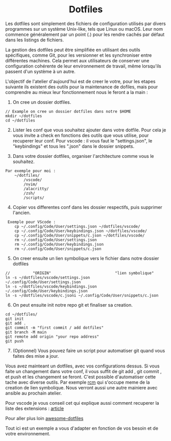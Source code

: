 <h1 align="center">Dotfiles</h1>

Les dotfiles sont simplement des fichiers de configuration utilisés par divers programmes sur un système Unix-like, tels que Linux ou macOS. Leur nom commence généralement par un point (.) pour les rendre cachés par défaut dans les listings de fichiers.

La gestion des dotfiles peut être simplifiée en utilisant des outils spécifiques, comme Git, pour les versionner et les synchroniser entre différentes machines. Cela permet aux utilisateurs de conserver une configuration cohérente de leur environnement de travail, même lorsqu'ils passent d'un système à un autre.

L'objectif de l'atelier d'aujourd'hui est de creer le votre, pour les etapes suivante ils existent des outils pour la maintenance
de dofiles, mais pour comprendre au mieux leur fonctionnement nous le feront a la main :

1. On cree un dossier dotfiles.

``` 
// Example on cree un dossier dotfiles dans notre $HOME
mkdir ~/dotfiles
cd ~/dotfiles
```

2. Lister les conf que vous souhaitez ajouter dans votre dotfile.
Pour cela je vous invite a check en fonctions des outils que vous utilise, pour recuperer leur conf.
Pour vscode : il vous faut le "settings.json", le "keybindings" et tous les ".json" dans le dossier snippets.


3. Dans votre dossier dotfiles, organiser l'architecture comme vous le souhaitez.

```
Par exemple pour moi :
    ~/dotfiles/
        /vscode/
        /nvim/
        /alacritty/
        /zsh/
        /scripts/
```

4. Copier vos differentes conf dans les dossier respectifs, puis supprimer l'ancien.

```
 Exemple pour VScode : 
    cp ~/.config/Code/User/settings.json ~/dotfiles/vscode/
    cp ~/.config/Code/User/keybindings.json ~/dotfiles/vscode/
    cp ~/.config/Code/User/snippets/c.json ~/dotfiles/vscode/
    rm ~/.config/Code/User/settings.json
    rm ~/.config/Code/User/keybindings.json
    rm ~/.config/Code/User/snippets/c.json
```

5. On creer ensuite un lien symbolique vers le fichier dans notre dossier dotfiles

```
//          "ORIGIN"                            "lien symbolique"
ln -s ~/dotfiles/vscode/settings.json ~/.config/Code/User/settings.json
ln -s ~/dotfiles/vscode/keybindings.json ~/.config/Code/User/keybindings.json
ln -s ~/dotfiles/vscode/c.jsoni ~/.config/Code/User/snippets/c.json
```

6. On peut ensuite init notre repo git et finaliser sa creation.

```
cd ~/dotfiles/
git init
git add .
git commit -m "first commit / add dotfiles"
git branch -M main
git remote add origin "your repo address"
git push
```

7. (Optionnel) Vous pouvez faire un script pour automatiser git quand vous faites des mise a jour.

Vous avez mainteant un dotfiles, avec vos configurations dessus. Si vous faite un changement dans votre conf, il vous suffit de git add , git commit , et push et les changement se feront.
C'est possible d'automatiser cette tache avec diverse outils.
Par exemple [rcm](https://github.com/thoughtbot/rcm) qui s'occupe meme de la creation de lien symbolique.
Nous verront aussi une autre mainiere avec ansible au prochain atelier.

Pour vscode je vous conseil cet qui explique aussi comment recuperer la liste des extensions :
[article](https://anhari.dev/blog/saving-vscode-settings-in-your-dotfiles)

Pour aller plus loin [awesome-dotfiles](https://github.com/webpro/awesome-dotfiles)

Tout ici est un exemple a vous d'adapter en fonction de vos besoin et de votre environnement.
